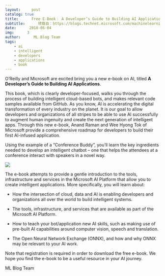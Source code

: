 ```yaml
---
layout:     post
catalog: true
title:      Free E-Book： A Developer’s Guide to Building AI Applications
subtitle:      转载自：https://blogs.technet.microsoft.com/machinelearning/2018/06/04/free-e-book-a-developers-guide-to-building-ai-applications/
date:      2018-06-04
img:      3
author:      ML Blog Team
tags:
    - ai
    - intelligent
    - developers
    - applications
    - book
---
```


O’Reilly and Microsoft are excited bring you a new e-book on AI, titled **A Developer’s Guide to Building AI Applications**. 

This book, which is clearly developer-focused, walks you through the process of building intelligent cloud-based bots, and makes relevant code samples available from GitHub. As you know, AI is accelerating the digital transformation of every industry on the planet. It is our goal to allow developers and organizations of all stripes to be able to use AI successfully to augment human ingenuity and create the next generation of intelligent apps. Through this new e-book, Anand Raman and Wee Hyong Tok of Microsoft provide a comprehensive roadmap for developers to build their first AI-infused application.

Using the example of a “Conference Buddy”, you’ll learn the key ingredients needed to develop an intelligent chatbot – one that helps the attendees at a conference interact with speakers in a novel way.

![](https://msdnshared.blob.core.windows.net/media/2018/06/060418_2228_FreeEBookA1.png)


The e-book attempts to provide a gentle introduction to the tools, infrastructure and services in the Microsoft AI Platform that allow you to create intelligent applications. More specifically, you will learn about:

- How the intersection of cloud, data and AI is enabling developers and organizations all over the world to build intelligent systems.

- The tools, infrastructure, and services that are available as part of the Microsoft AI Platform.

- How to teach your bot/application new AI skills, such as making use of pre-built AI capabilities around computer vision, speech and translation.

- The Open Neural Network Exchange (ONNX), and how and why ONNX may be relevant to your AI work.


Note that registration is required in order to download the free e-book. We hope you find the e-book to be a useful resource in your AI journey.

ML Blog Team 

